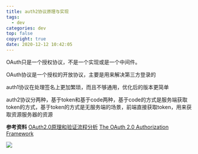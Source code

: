 ```yaml
---
title: auth2协议原理与实现
tags:
  - dev
categories: dev
top: false
copyright: true
date: 2020-12-12 10:42:05
---
```

OAuth只是一个授权协议，不是一个实现或是一个中间件。

OAuth协议是一个授权的开放协议，主要是用来解决第三方登录的

<!--more-->
auth1协议在处理签名上更加繁琐，而且不够通用，优化后的版本更简单

auth2协议分两种，基于token和基于code两种，基于code的方式是服务端获取token的方式，基于token的方式是无服务端的场景，前端直接获取token，用来获取资源服务器的资源

**参考资料**
[OAuth2.0原理和验证流程分析](https://www.jianshu.com/p/d74ce6ca0c33)
[The OAuth 2.0 Authorization Framework](https://tools.ietf.org/html/rfc6749)
[]()

![](http://static.zhyjor.com/wexin.png)